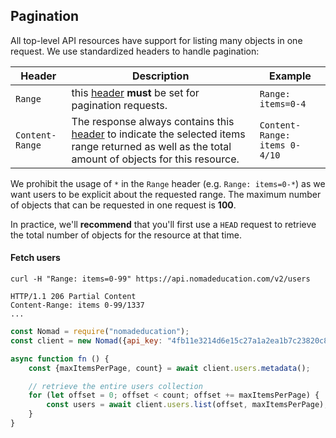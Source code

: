 ## Pagination

All top-level API resources have support for listing many objects in one request. We use standardized headers to handle pagination:

Header | Description | Example
---|--- | ---
`Range` | this [header](https://developer.mozilla.org/en-US/docs/Web/HTTP/Headers/Range) **must** be set for pagination requests. | `Range: items=0-4`
`Content-Range` | The response always contains this [header](https://developer.mozilla.org/en-US/docs/Web/HTTP/Headers/Content-Range) to indicate the selected items range returned as well as the total amount of objects for this resource. | `Content-Range: items 0-4/10`

We prohibit the usage of `*` in the `Range` header (e.g. `Range: items=0-*`) as we want users to be explicit about the requested range. The maximum number of objects that can be requested in one request is **100**.

In practice, we'll **recommend** that you'll first use a `HEAD` request to retrieve the total number of objects for the resource at that time.

#### Fetch users

```curl
curl -H "Range: items=0-99" https://api.nomadeducation.com/v2/users

HTTP/1.1 206 Partial Content
Content-Range: items 0-99/1337
...
```

```javascript
const Nomad = require("nomadeducation");
const client = new Nomad({api_key: "4fb11e3214d6e15c27a1a2ea1b7c23820c8bada4"});

async function fn () {
    const {maxItemsPerPage, count} = await client.users.metadata();

    // retrieve the entire users collection
    for (let offset = 0; offset < count; offset += maxItemsPerPage) {
        const users = await client.users.list(offset, maxItemsPerPage);
    }
}
```
